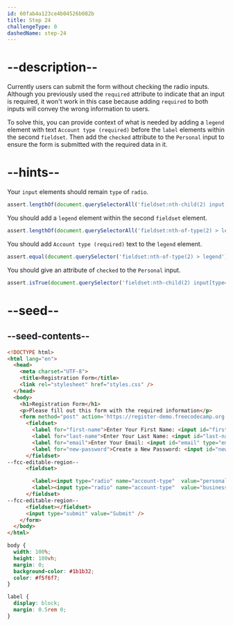 ```yaml
---
id: 60fab4a123ce4b04526b082b
title: Step 24
challengeType: 0
dashedName: step-24
---
```


# --description--

Currently users can submit the form without checking the radio inputs. Although you previously used the `required` attribute to indicate that an input is required, it won't work in this case because adding `required` to both inputs will convey the wrong information to users.

To solve this, you can provide context of what is needed by adding a `legend` element with text `Account type (required)` before the `label` elements within the second `fieldset`. Then add the `checked` attribute to the `Personal` input to ensure the form is submitted with the required data in it.

# --hints--

Your `input` elements should remain `type` of `radio`.

```js
assert.lengthOf(document.querySelectorAll('fieldset:nth-child(2) input[type="radio"]'), 2);
```

You should add a `legend` element within the second `fieldset` element.

```js
assert.lengthOf(document.querySelectorAll('fieldset:nth-of-type(2) > legend'), 1);
```

You should add `Account type (required)` text to the `legend` element.

```js
assert.equal(document.querySelector('fieldset:nth-of-type(2) > legend')?.textContent, 'Account type (required)');
```

You should give an attribute of `checked` to the `Personal` input.

```js
assert.isTrue(document.querySelector('fieldset:nth-child(2) input[type="radio"]')?.hasAttribute('checked'));
```

# --seed--

## --seed-contents--

```html
<!DOCTYPE html>
<html lang="en">
  <head>
    <meta charset="UTF-8">
    <title>Registration Form</title>
    <link rel="stylesheet" href="styles.css" />
  </head>
  <body>
    <h1>Registration Form</h1>
    <p>Please fill out this form with the required information</p>
    <form method="post" action='https://register-demo.freecodecamp.org'>
      <fieldset>
        <label for="first-name">Enter Your First Name: <input id="first-name" type="text" required /></label>
        <label for="last-name">Enter Your Last Name: <input id="last-name" type="text" required /></label>
        <label for="email">Enter Your Email: <input id="email" type="email" required /></label>
        <label for="new-password">Create a New Password: <input id="new-password" type="password" pattern="[a-z0-5]{8,}" required /></label>
      </fieldset>
--fcc-editable-region--
      <fieldset>

        <label><input type="radio" name="account-type"  value="personal" /> Personal</label>
        <label><input type="radio" name="account-type"  value="business" /> Business</label>
      </fieldset>
--fcc-editable-region--
      <fieldset></fieldset>
      <input type="submit" value="Submit" />
    </form>
  </body>
</html>
```

```css
body {
  width: 100%;
  height: 100vh;
  margin: 0;
  background-color: #1b1b32;
  color: #f5f6f7;
}

label {
  display: block;
  margin: 0.5rem 0;
}

```

